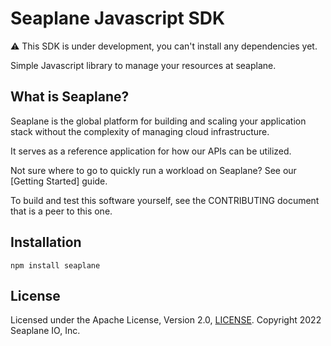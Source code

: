 # Seaplane Javascript SDK

⚠️ This SDK is under development, you can't install any dependencies yet.

Simple Javascript library to manage your resources at seaplane.


## What is Seaplane?

Seaplane is the global platform for building and scaling your application stack
without the complexity of managing cloud infrastructure.

It serves as a reference application for how our APIs can be utilized.

Not sure where to go to quickly run a workload on Seaplane? See our [Getting
Started] guide.

To build and test this software yourself, see the CONTRIBUTING document that is a peer to this one.

## Installation

```shell
npm install seaplane
```

## License

Licensed under the Apache License, Version 2.0, [LICENSE]. Copyright 2022 Seaplane IO, Inc.

[//]: # (Links)


[LICENSE]: https://github.com/seaplane-io/seaplane/blob/main/LICENSE
